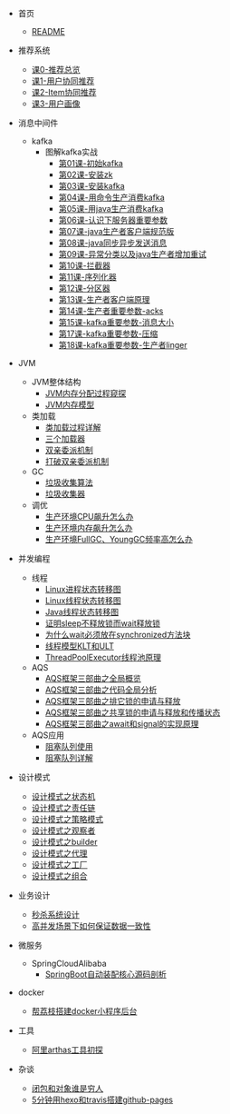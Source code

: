 * 首页
  * [README](README.md)
* 推荐系统
  * [课0-推荐总览](推荐系统/0推荐总览.md)
  * [课1-用户协同推荐](推荐系统/1用户协同推荐.md)
  * [课2-Item协同推荐](推荐系统/2Item协同推荐.md)
  * [课3-用户画像](推荐系统/3用户画像.md)
* 消息中间件
  * kafka
      * 图解kafka实战
         * [第01课-初始kafka](消息中间件/图解kafka实战/第1课初始kafka.md)
         * [第02课-安装zk](消息中间件/图解kafka实战/第2课安装zookeeper.md)
         * [第03课-安装kafka](消息中间件/图解kafka实战/第3课安装kafka.md)
         * [第04课-用命令生产消费kafka](消息中间件/图解kafka实战/第4课用命令生产消费kafka.md)
         * [第05课-用java生产消费kafka](消息中间件/图解kafka实战/第5课用java生产消费kafka初级版.md)
         * [第06课-认识下服务器重要参数](消息中间件/图解kafka实战/第6课认识下服务器重要参数.md)
         * [第07课-java生产者客户端规范版](消息中间件/图解kafka实战/第7课java生产者客户端规范版.md)
         * [第08课-java同步异步发送消息](消息中间件/图解kafka实战/第8课java同步异步发送消息.md)
         * [第09课-异常分类以及java生产者增加重试](消息中间件/图解kafka实战/第9课异常分类以及java生产者增加重试.md)
         * [第10课-拦截器](消息中间件/图解kafka实战/第10课拦截器.md)
         * [第11课-序列化器](消息中间件/图解kafka实战/第11课序列化器.md)
         * [第12课-分区器](消息中间件/图解kafka实战/第12课分区器.md)
         * [第13课-生产者客户端原理](消息中间件/图解kafka实战/第13课生产者客户端原理.md)
         * [第14课-生产者重要参数-acks](消息中间件/图解kafka实战/第14课生产者重要参数-acks.md)
         * [第15课-kafka重要参数-消息大小](消息中间件/图解kafka实战/第15课kafka重要参数-消息大小.md)
         * [第17课-kafka重要参数-压缩](消息中间件/图解kafka实战/第17课kafka重要参数-压缩.md)
         * [第18课-kafka重要参数-生产者linger](消息中间件/图解kafka实战/第18课kafka重要参数-生产者linger.md)
* JVM
  * JVM整体结构
      * [JVM内存分配过程窥探](JVM/JVM整体架构/JVM内存分配过程窥探.md)
      * [JVM内存模型](JVM/JVM整体架构/JVM内存模型.md)
  * 类加载
      * [类加载过程详解](JVM/类加载/类加载过程详解.md)
      * [三个加载器](JVM/类加载/三个加载器.md)
      * [双亲委派机制](JVM/类加载/双亲委派机制.md)
      * [打破双亲委派机制](JVM/类加载/打破双亲委派机制.md)
  * GC
      * [垃圾收集算法](JVM/GC/垃圾收集算法.md)
      * [垃圾收集器](JVM/GC/垃圾收集器.md)
  * 调优
      * [生产环境CPU飙升怎么办](JVM/调优/生产环境CPU飙升怎么办.md)
      * [生产环境内存飙升怎么办](JVM/调优/生产环境内存飙升怎么办.md)
      * [生产环境FullGC、YoungGC频率高怎么办](JVM/调优/生产环境FullGC、YoungGC频率高怎么办.md)
* 并发编程
  * 线程
      * [Linux进程状态转移图](并发编程/线程/Linux进程状态转移图.md)
      * [Linux线程状态转移图](并发编程/线程/Linux线程状态转移图.md)
      * [Java线程状态转移图](并发编程/线程/Java线程状态转移图.md)
      * [证明sleep不释放锁而wait释放锁](并发编程/线程/证明sleep不释放锁而wait释放锁.md)
      * [为什么wait必须放在synchronized方法块](并发编程/线程/为什么wait必须放在synchronized方法块.md)
      * [线程模型KLT和ULT](并发编程/线程/线程模型KLT和ULT.md)
      * [ThreadPoolExecutor线程池原理](并发编程/线程/ThreadPoolExecutor线程池原理.md)
  * AQS
      * [AQS框架三部曲之全局概览](并发编程/AQS/AQS框架三部曲之全局概览.md)
      * [AQS框架三部曲之代码全局分析](并发编程/AQS/AQS框架三部曲之代码全局分析.md)
      * [AQS框架三部曲之排它锁的申请与释放](并发编程/AQS/AQS框架三部曲之排它锁的申请与释放.md)
      * [AQS框架三部曲之共享锁的申请与释放和传播状态](并发编程/AQS/AQS框架三部曲之共享锁的申请与释放和传播状态.md)
      * [AQS框架三部曲之await和signal的实现原理](并发编程/AQS/AQS框架三部曲之await和signal的实现原理.md)
  * AQS应用
      * [阻塞队列使用](并发编程/AQS应用/阻塞队列使用.md)
      * [阻塞队列详解](并发编程/AQS应用/阻塞队列详解.md)
      
* 设计模式
  * [设计模式之状态机](设计模式/设计模式之状态机.md)
  * [设计模式之责任链](设计模式/设计模式之责任链.md)
  * [设计模式之策略模式](设计模式/设计模式之策略模式.md)
  * [设计模式之观察者](设计模式/设计模式之观察者.md)
  * [设计模式之builder](设计模式/设计模式之builder.md)
  * [设计模式之代理](设计模式/设计模式之代理.md)
  * [设计模式之工厂](设计模式/设计模式之工厂.md)
  * [设计模式之组合](设计模式/设计模式之组合模式.md)
* 业务设计
  * [秒杀系统设计](业务设计/秒杀系统设计.md)
  * [高并发场景下如何保证数据一致性](业务设计/高并发场景下如何保证数据一致性.md)
* 微服务
  * SpringCloudAlibaba
    * [SpringBoot自动装配核心源码剖析](微服务专题/SpringCloudAlibaba/SpringBoot自动装配核心源码剖析.md)
* docker
  * [帮荔枝搭建docker小程序后台](帮荔枝搭建docker小程序后台.md)
* 工具
  * [阿里arthas工具初探](工具/阿里arthas工具初探.md)  
* 杂谈
  * [闭包和对象谁是穷人](闭包是穷人的对象，对象是穷人的闭包.md)
  * [5分钟用hexo和travis搭建github-pages](5分钟用hexo和travis搭建github-pages.md)
  